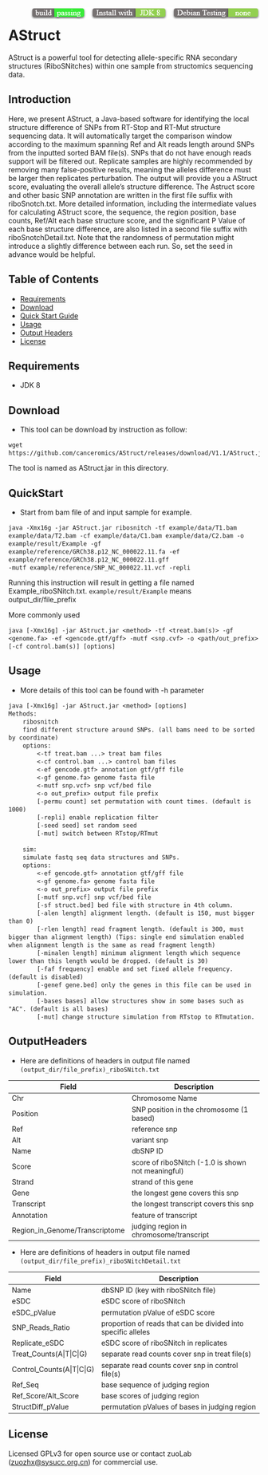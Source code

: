 <img src="icon.png" align="right" />

# AStruct

AStruct is a powerful tool for detecting allele-specific RNA secondary structures (RiboSNitches) within one sample from structomics sequencing data.

## Introduction

Here, we present AStruct, a Java-based software for identifying the local structure difference of SNPs from RT-Stop and RT-Mut structure sequencing data. It will automatically target the comparison window according to the maximum spanning Ref and Alt reads length around SNPs from the inputted sorted BAM file(s). SNPs that do not have enough reads support will be filtered out. Replicate samples are highly recommended by removing many false-positive results, meaning the alleles difference must be larger then replicates perturbation. The output will provide you a AStruct score, evaluating the overall allele’s structure difference. The Astruct score and other basic SNP annotation are written in the first file suffix with riboSnotch.txt. More detailed information, including the intermediate values for calculating AStruct score, the sequence, the region position, base counts, Ref/Alt each base structure score, and the significant P Value of each base structure difference, are also listed in a second file suffix with riboSnotchDetail.txt. Note that the randomness of permutation might introduce a slightly difference between each run. So, set the seed in advance would be helpful.

## Table of Contents
* [Requirements](#Requirements)
* [Download](#Download)
* [Quick Start Guide](#QuickStart)
* [Usage](#Usage)
* [Output Headers](#OutputHeaders)
* [License](#License)

## Requirements

* JDK 8

## Download

* This tool can be download by instruction as follow:

```
wget https://github.com/canceromics/AStruct/releases/download/V1.1/AStruct.jar
```
The tool is named as AStruct.jar in this directory.

## QuickStart

* Start from bam file of and input sample for example.

```
java -Xmx16g -jar AStruct.jar ribosnitch -tf example/data/T1.bam example/data/T2.bam -cf example/data/C1.bam example/data/C2.bam -o example/result/Example -gf example/reference/GRCh38.p12_NC_000022.11.fa -ef example/reference/GRCh38.p12_NC_000022.11.gff 
-mutf example/reference/SNP_NC_000022.11.vcf -repli
```
Running this instruction will result in getting a file named Example_riboSNitch.txt. `example/result/Example` means output_dir/file_prefix

More commonly used

```
java [-Xmx16g] -jar AStruct.jar <method> -tf <treat.bam(s)> -gf <genome.fa> -ef <gencode.gtf/gff> -mutf <snp.cvf> -o <path/out_prefix> [-cf control.bam(s)] [options]
```

## Usage

* More details of this tool can be found with -h parameter

```
java [-Xmx16g] -jar AStruct.jar <method> [options]
Methods:
    ribosnitch
    find different structure around SNPs. (all bams need to be sorted by coordinate)
    options:
        <-tf treat.bam ...> treat bam files
        <-cf control.bam ...> control bam files
        <-ef gencode.gtf> annotation gtf/gff file
        <-gf genome.fa> genome fasta file
        <-mutf snp.vcf> snp vcf/bed file
        <-o out_prefix> output file prefix
        [-permu count] set permutation with count times. (default is 1000)
        [-repli] enable replication filter
        [-seed seed] set random seed
        [-mut] switch between RTstop/RTmut
    
    sim:
    simulate fastq seq data structures and SNPs.
    options:
        <-ef gencode.gtf> annotation gtf/gff file
        <-gf genome.fa> genome fasta file
        <-o out_prefix> output file prefix
        [-mutf snp.vcf] snp vcf/bed file
        [-sf struct.bed] bed file with structure in 4th column.
        [-alen length] alignment length. (default is 150, must bigger than 0)
        [-rlen length] read fragment length. (default is 300, must bigger than alignment length) (Tips: single end simulation enabled when alignment length is the same as read fragment length)
        [-minalen length] minimum alignment length which sequence lower than this length would be dropped. (default is 30)
        [-faf frequency] enable and set fixed allele frequency. (default is disabled)
        [-genef gene.bed] only the genes in this file can be used in simulation.
        [-bases bases] allow structures show in some bases such as "AC". (default is all bases)
        [-mut] change structure simulation from RTstop to RTmutation.
```

## OutputHeaders

* Here are definitions of headers in output file named `(output_dir/file_prefix)_riboSNitch.txt`

| Field       | Description                           |
| ---------- | ------------------------------------ |
| Chr | Chromosome Name|
| Position | SNP position in the chromosome (1 based) |
| Ref | reference snp |
| Alt | variant snp |
| Name | dbSNP ID |
| Score | score of riboSNitch (-1.0 is shown not meaningful) |
| Strand | strand of this gene |
| Gene | the longest gene covers this snp |
| Transcript | the longest transcript covers this snp |
| Annotation | feature of transcript |
| Region_in_Genome/Transcriptome | judging region in chromosome/transcript |

* Here are definitions of headers in output file named `(output_dir/file_prefix)_riboSNitchDetail.txt`

| Field       | Description                           |
| ---------- | ------------------------------------ |
| Name | dbSNP ID (key with riboSNitch file) |
| eSDC | eSDC score of riboSNitch |
| eSDC_pValue | permutation pValue of eSDC score |
| SNP_Reads_Ratio | proportion of reads that can be divided into specific alleles |
| Replicate_eSDC | eSDC score of riboSNitch in replicates |
| Treat_Counts(A\|T\|C\|G) | separate read counts cover snp in treat file(s) |
| Control_Counts(A\|T\|C\|G) | separate read counts cover snp in control file(s) |
| Ref_Seq | base sequence of judging region |
| Ref_Score/Alt_Score | base scores of judging region |
| StructDiff_pValue | permutation pValues of bases in judging region |

## License
Licensed GPLv3 for open source use or contact zuoLab (zuozhx@sysucc.org.cn) for commercial use.
